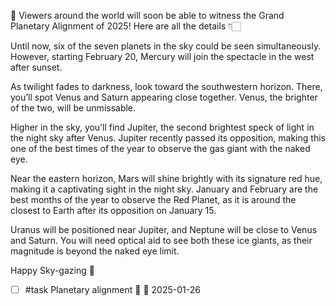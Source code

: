 🌌 Viewers around the world will soon be able to witness the Grand Planetary Alignment of 2025! Here are all the details 👇🏻

Until now, six of the seven planets in the sky could be seen simultaneously. However, starting February 20, Mercury will join the spectacle in the west after sunset.

As twilight fades to darkness, look toward the southwestern horizon. There, you’ll spot Venus and Saturn appearing close together. Venus, the brighter of the two, will be unmissable.

Higher in the sky, you’ll find Jupiter, the second brightest speck of light in the night sky after Venus. Jupiter recently passed its opposition, making this one of the best times of the year to observe the gas giant with the naked eye.

Near the eastern horizon, Mars will shine brightly with its signature red hue, making it a captivating sight in the night sky. January and February are the best months of the year to observe the Red Planet, as it is around the closest to Earth after its opposition on January 15.

Uranus will be positioned near Jupiter, and Neptune will be close to Venus and Saturn. You will need optical aid to see both these ice giants, as their magnitude is beyond the naked eye limit.

Happy Sky-gazing 💜
- [ ] #task Planetary alignment 🔼 📅 2025-01-26
